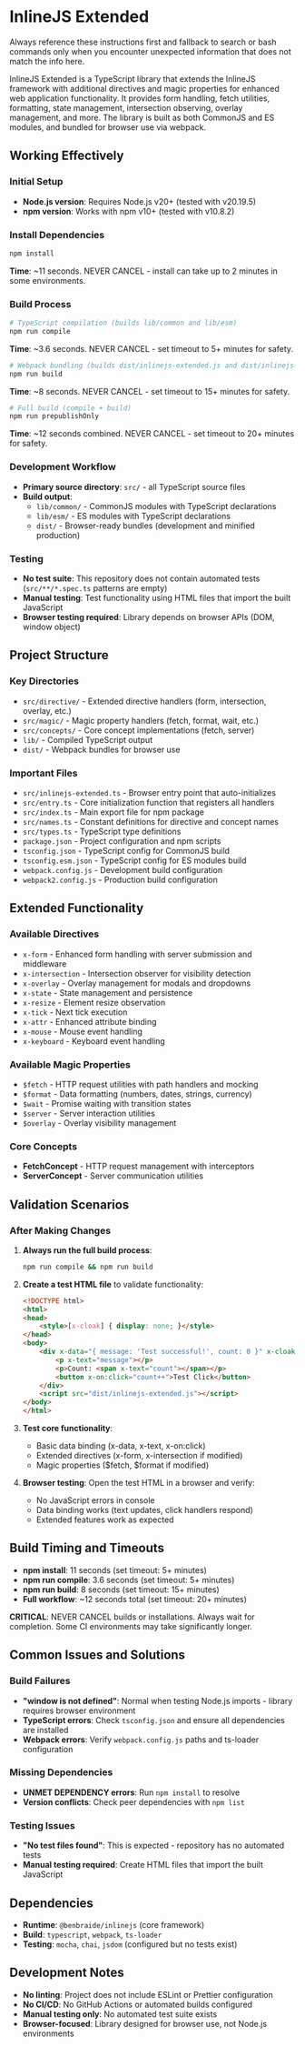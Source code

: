 # InlineJS Extended

Always reference these instructions first and fallback to search or bash commands only when you encounter unexpected information that does not match the info here.

InlineJS Extended is a TypeScript library that extends the InlineJS framework with additional directives and magic properties for enhanced web application functionality. It provides form handling, fetch utilities, formatting, state management, intersection observing, overlay management, and more. The library is built as both CommonJS and ES modules, and bundled for browser use via webpack.

## Working Effectively

### Initial Setup
- **Node.js version**: Requires Node.js v20+ (tested with v20.19.5)
- **npm version**: Works with npm v10+ (tested with v10.8.2)

### Install Dependencies
```bash
npm install
```
**Time**: ~11 seconds. NEVER CANCEL - install can take up to 2 minutes in some environments.

### Build Process
```bash
# TypeScript compilation (builds lib/common and lib/esm)
npm run compile
```
**Time**: ~3.6 seconds. NEVER CANCEL - set timeout to 5+ minutes for safety.

```bash
# Webpack bundling (builds dist/inlinejs-extended.js and dist/inlinejs-extended.min.js)
npm run build
```
**Time**: ~8 seconds. NEVER CANCEL - set timeout to 15+ minutes for safety.

```bash
# Full build (compile + build)
npm run prepublishOnly
```
**Time**: ~12 seconds combined. NEVER CANCEL - set timeout to 20+ minutes for safety.

### Development Workflow
- **Primary source directory**: `src/` - all TypeScript source files
- **Build output**: 
  - `lib/common/` - CommonJS modules with TypeScript declarations
  - `lib/esm/` - ES modules with TypeScript declarations  
  - `dist/` - Browser-ready bundles (development and minified production)

### Testing
- **No test suite**: This repository does not contain automated tests (`src/**/*.spec.ts` patterns are empty)
- **Manual testing**: Test functionality using HTML files that import the built JavaScript
- **Browser testing required**: Library depends on browser APIs (DOM, window object)

## Project Structure

### Key Directories
- `src/directive/` - Extended directive handlers (form, intersection, overlay, etc.)
- `src/magic/` - Magic property handlers (fetch, format, wait, etc.)  
- `src/concepts/` - Core concept implementations (fetch, server)
- `lib/` - Compiled TypeScript output
- `dist/` - Webpack bundles for browser use

### Important Files
- `src/inlinejs-extended.ts` - Browser entry point that auto-initializes
- `src/entry.ts` - Core initialization function that registers all handlers
- `src/index.ts` - Main export file for npm package
- `src/names.ts` - Constant definitions for directive and concept names
- `src/types.ts` - TypeScript type definitions
- `package.json` - Project configuration and npm scripts
- `tsconfig.json` - TypeScript config for CommonJS build
- `tsconfig.esm.json` - TypeScript config for ES modules build
- `webpack.config.js` - Development build configuration
- `webpack2.config.js` - Production build configuration

## Extended Functionality

### Available Directives
- `x-form` - Enhanced form handling with server submission and middleware
- `x-intersection` - Intersection observer for visibility detection
- `x-overlay` - Overlay management for modals and dropdowns
- `x-state` - State management and persistence
- `x-resize` - Element resize observation
- `x-tick` - Next tick execution
- `x-attr` - Enhanced attribute binding
- `x-mouse` - Mouse event handling
- `x-keyboard` - Keyboard event handling

### Available Magic Properties
- `$fetch` - HTTP request utilities with path handlers and mocking
- `$format` - Data formatting (numbers, dates, strings, currency)
- `$wait` - Promise waiting with transition states
- `$server` - Server interaction utilities
- `$overlay` - Overlay visibility management

### Core Concepts
- **FetchConcept** - HTTP request management with interceptors
- **ServerConcept** - Server communication utilities

## Validation Scenarios

### After Making Changes
1. **Always run the full build process**:
   ```bash
   npm run compile && npm run build
   ```

2. **Create a test HTML file** to validate functionality:
   ```html
   <!DOCTYPE html>
   <html>
   <head>
       <style>[x-cloak] { display: none; }</style>
   </head>
   <body>
       <div x-data="{ message: 'Test successful!', count: 0 }" x-cloak>
           <p x-text="message"></p>
           <p>Count: <span x-text="count"></span></p>
           <button x-on:click="count++">Test Click</button>
       </div>
       <script src="dist/inlinejs-extended.js"></script>
   </body>
   </html>
   ```

3. **Test core functionality**:
   - Basic data binding (x-data, x-text, x-on:click)
   - Extended directives (x-form, x-intersection if modified)
   - Magic properties ($fetch, $format if modified)

4. **Browser testing**: Open the test HTML in a browser and verify:
   - No JavaScript errors in console
   - Data binding works (text updates, click handlers respond)
   - Extended features work as expected

## Build Timing and Timeouts

- **npm install**: 11 seconds (set timeout: 5+ minutes)
- **npm run compile**: 3.6 seconds (set timeout: 5+ minutes) 
- **npm run build**: 8 seconds (set timeout: 15+ minutes)
- **Full workflow**: ~12 seconds total (set timeout: 20+ minutes)

**CRITICAL**: NEVER CANCEL builds or installations. Always wait for completion. Some CI environments may take significantly longer.

## Common Issues and Solutions

### Build Failures
- **"window is not defined"**: Normal when testing Node.js imports - library requires browser environment
- **TypeScript errors**: Check `tsconfig.json` and ensure all dependencies are installed
- **Webpack errors**: Verify `webpack.config.js` paths and ts-loader configuration

### Missing Dependencies
- **UNMET DEPENDENCY errors**: Run `npm install` to resolve
- **Version conflicts**: Check peer dependencies with `npm list`

### Testing Issues
- **"No test files found"**: This is expected - repository has no automated tests
- **Manual testing required**: Create HTML files that import the built JavaScript

## Dependencies
- **Runtime**: `@benbraide/inlinejs` (core framework)
- **Build**: `typescript`, `webpack`, `ts-loader`
- **Testing**: `mocha`, `chai`, `jsdom` (configured but no tests exist)

## Development Notes
- **No linting**: Project does not include ESLint or Prettier configuration
- **No CI/CD**: No GitHub Actions or automated builds configured
- **Manual testing only**: No automated test suite exists
- **Browser-focused**: Library designed for browser use, not Node.js environments